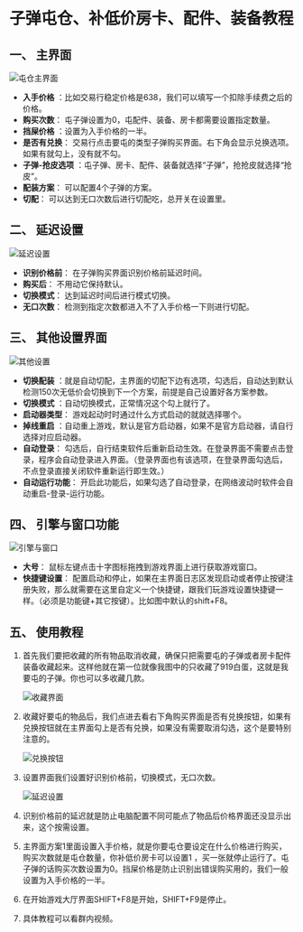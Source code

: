 # 子弹屯仓、补低价房卡、配件、装备教程

## 一、 主界面

![屯仓主界面](/images/image_18.png)

* **入手价格** ：比如交易行稳定价格是638，我们可以填写一个扣除手续费之后的价格。
* **购买次数**： 屯子弹设置为0，屯配件、装备、房卡都需要设置指定数量。
* **挡屎价格** ：设置为入手价格的一半。
* **是否有兑换**： 交易行点击要屯的类型子弹购买界面。右下角会显示兑换选项。如果有就勾上，没有就不勾。
* **子弹-抢皮选项** ：屯子弹、房卡、配件、装备就选择“子弹”，抢抢皮就选择“抢皮”。
* **配装方案**： 可以配置4个子弹的方案。
* **切配**： 可以达到无口次数后进行切配吃，总开关在设置里。

## 二、 延迟设置

![延迟设置](/images/image_19.png)

* **识别价格前**： 在子弹购买界面识别价格前延迟时间。
* **购买后**： 不用动它保持默认。
* **切换模式**： 达到延迟时间后进行模式切换。
* **无口次数**： 检测到指定次数都进入不了入手价格一下则进行切配。

## 三、 其他设置界面

![其他设置](/images/image_20.png)

* **切换配装** ：就是自动切配，主界面的切配下边有选项，勾选后，自动达到默认检测150次无低价会切换到下一个方案，前提是自己设置好各方案参数。
* **切换模式** ：自动切换模式，正常情况这个勾上就行了。
* **启动器类型**： 游戏起动时时通过什么方式启动的就就选择哪个。
* **掉线重启** ：自动重上游戏，默认是官方启动器，如果不是官方启动器，请自行选择对应启动器。
* **自动登录**： 勾选后，自行结束软件后重新启动生效。在登录界面不需要点击登录，程序会自动登录进入界面。（登录界面也有该选项，在登录界面勾选后，不点登录直接关闭软件重新运行即生效。）
* **自动运行功能**： 开启此功能后，如果勾选了自动登录，在网络波动时软件会自动重启-登录-运行功能。

## 四、 引擎与窗口功能

![引擎与窗口](/images/image_21.png)

* **大号**： 鼠标左键点击十字图标拖拽到游戏界面上进行获取游戏窗口。
* **快捷键设置**： 配置启动和停止，如果在主界面日志区发现启动或者停止按键注册失败，那么就需要在这里自定义一个快捷键，跟我们玩游戏设置快捷键一样。（必须是功能键+其它按键）。比如图中默认的shift+F8。

## 五、 使用教程

1.  首先我们要把收藏的所有物品取消收藏，确保只把需要屯的子弹或者房卡配件装备收藏起来。这样他就在第一位就像我图中的只收藏了919白蛋，这就是我要屯的子弹。你也可以多收藏几款。

    ![收藏界面](/images/image_22.png)

2.  收藏好要屯的物品后，我们点进去看右下角购买界面是否有兑换按钮，如果有兑换按钮就在主界面勾上是否有兑换，如果没有需要取消勾选，这个是要特别注意的。

    ![兑换按钮](/images/image_23.png)

3.  设置界面我们设置好识别价格前，切换模式，无口次数。

    ![延迟设置](/images/image_24.png)

4.  识别价格前的延迟就是防止电脑配置不同可能点了物品后价格界面还没显示出来，这个按需设置。
5.  主界面方案1里面设置入手价格，就是你要屯仓要设定在什么价格进行购买，购买次数就是屯仓数量，你补低价房卡可以设置1 ，买一张就停止运行了。屯子弹的话购买次数设置为0。挡屎价格是防止识别出错误购买用的，我们一般设置为入手价格的一半。
6.  在开始游戏大厅界面SHIFT+F8是开始，SHIFT+F9是停止。
7.  具体教程可以看群内视频。